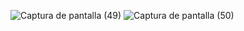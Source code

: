 ![Captura de pantalla (49)](https://github.com/user-attachments/assets/c5e73f56-a215-4113-930b-3fd1ed7c56f1)
![Captura de pantalla (50)](https://github.com/user-attachments/assets/71cf145a-221b-48e8-b8bd-662e0ef2c3d2)
